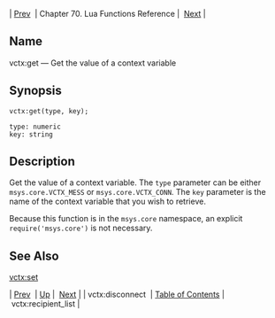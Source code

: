 | [Prev](lua.ref.vctx_disconnect)  | Chapter 70. Lua Functions Reference |  [Next](lua.ref.vctx_recipient_list) |

<a name="lua.ref.vctx_get"></a>
## Name

vctx:get — Get the value of a context variable

<a name="idp19265232"></a>
## Synopsis

`vctx:get(type, key);`

```
type: numeric
key: string
```
<a name="idp19268208"></a>
## Description

Get the value of a context variable. The `type` parameter can be either `msys.core.VCTX_MESS` or `msys.core.VCTX_CONN`. The `key` parameter is the name of the context variable that you wish to retrieve.

Because this function is in the `msys.core` namespace, an explicit `require('msys.core')` is not necessary.

<a name="idp19273328"></a>
## See Also

[vctx:set](lua.ref.vctx_set "vctx:set")

| [Prev](lua.ref.vctx_disconnect)  | [Up](lua.function.details) |  [Next](lua.ref.vctx_recipient_list) |
| vctx:disconnect  | [Table of Contents](index) |  vctx:recipient_list |

